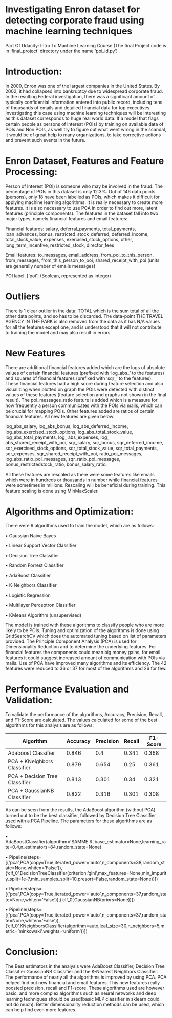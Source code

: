 # Investigating Enron dataset for detecting corporate fraud using machine learning techniques
Part Of Udacity: Intro To Machine Learning Course
(The final Project code is in ‘final_project’ directory under the name ‘poi_id.py’)

# Introduction:

In 2000, Enron was one of the largest companies in the United States. By 2002, it had collapsed into bankruptcy due to widespread corporate fraud. In the resulting Federal investigation, there was a significant amount of typically confidential information entered into public record, including tens of thousands of emails and detailed financial data for top executives. Investigating this case using machine learning techniques will be interesting as this dataset corresponds to huge real world data. If a model that flags certain people as persons of interest (POIs) by training on available data of POIs and Non POIs, as well try to figure out what went wrong in the scandal, it would be of great help to many organizations, to take corrective actions and prevent such events in the future.

# Enron Dataset, Features and Feature Processing:

Person of Interest (POI) is someone who may be involved in the fraud. The percentage of POIs in this dataset is only 12.3%. Out of 146 data points (persons), only 18 have been labelled as POIs, which makes it difficult for applying machine learning algorithms. It is really necessary to create more features. It is also necessary to use PCA in order to find out more, latent features (principle components). The features in the dataset fall into two major types, namely financial features and email features:

Financial features: salary, deferral_payments, total_payments, loan_advances, bonus, restricted_stock_deferred, deferred_income, total_stock_value, expenses, exercised_stock_options, other, long_term_incentive, restricted_stock, director_fees

Email features: to_messages, email_address, from_poi_to_this_person, from_messages, from_this_person_to_poi, shared_receipt_with_poi (units are generally number of emails messages)

POI label: [‘poi’] (Boolean, represented as integer)

# Outliers

There is 1 clear outlier in the data, TOTAL which is the sum total of all the other data points, and so has to be discarded. The data-point THE TRAVEL AGENCY IN THE PARK is also removed from the data as it has N/A values for all the features except one, and is understood that it will not contribute to training the model and may also result in errors.

# New Features

There are additional financial features added which are the logs of absolute values of certain financial features (prefixed with ‘log_abs_’ to the features) and squares of financial features (prefixed with ‘sqr_’ to the features). These financial features had a high score during feature selection and also visualizing when plotted on graph the POIs were detected with distinct values of these features (feature selection and graphs not shown in the final result). The poi_messages_ratio feature is added which is a measure for how frequently a person communicates with the POIs via mails, which can be crucial for mapping POIs. Other features added are ratios of certain financial features. All new features are given below:

log_abs_salary, log_abs_bonus, log_abs_deferred_income, log_abs_exercised_stock_options, log_abs_total_stock_value, log_abs_total_payments, log_ abs_expenses, log_ abs_shared_receipt_with_poi, sqr_salary, sqr_bonus, sqr_deferred_income, sqr_exercised_stock_options, sqr_total_stock_value, sqr_total_payments, sqr_expenses, sqr_shared_receipt_with_poi, ratio_poi_messages, log_abs_ratio_poi_messages, sqr_ratio_poi_messages, bonus_restrictedstock_ratio, bonus_salary_ratio.

All these features are rescaled as there were some features like emails which were in hundreds or thousands in number while financial features were sometimes in millions. Rescaling will be beneficial during training. This feature scaling is done using MinMaxScaler.

# Algorithms and Optimization:

There were 9 algorithms used to train the model, which are as follows:

• Gaussian Naive Bayes

• Linear Support Vector Classifier

• Decision Tree Classifier

• Random Forrest Classifier

• AdaBoost Classifier

• K-Neighbors Classifier

• Logistic Regression

• Multilayer Perceptron Classifier

• KMeans Algorithm (unsupervised)

The model is trained with these algorithms to classify people who are more likely to be POIs. Tuning and optimization of the algorithms is done using GridSearchCV which does the automated tuning based on list of parameters provided. The Principle Component Analysis (PCA) is used for Dimensionality Reduction and to determine the underlying features. For financial features the components could mean big money gains, for email features it could suggest increased amount of communication with POIs via mails. Use of PCA have improved many algorithms and its efficiency. The 42 features were reduced to 36 or 37 for most of the algorithms and 26 for few.

# Performance Evaluation and Validation:

To validate the performance of the algorithms, Accuracy, Precision, Recall, and F1-Score are calculated. The values calculated for some of the best algorithms for this analysis are as follows:

| Algorithm                     | Accuracy  | Precision | Recall |  F1-Score |
| ----------------------------- | --------- |-----------|--------|-----------|
|Adaboost  Classifier           | 0.846     | 0.4       | 0.341  | 0.368     |
|PCA + KNeighbors Classifier    | 0.879     | 0.654     | 0.25   | 0.361     |
|PCA + Decision Tree Classifier | 0.813     | 0.301     | 0.34   | 0.321     |
|PCA + GaussianNB Classifier    | 0.822     | 0.316     | 0.301  | 0.308     |

As can be seen from the results, the AdaBoost algorithm (without PCA) turned out to be the best classifier, followed by Decision Tree Classifier used with a PCA Pipeline. The parameters for these algorithms are as follows:

• AdaBoostClassifier(algorithm='SAMME.R',base_estimator=None,learning_rate=0.4,n_estimators=84,random_state=None)

• Pipeline(steps=[('pca',PCA(copy=True,iterated_power='auto',n_components=38,random_state=None,whiten=’False’)),(‘clf_0’,DecisionTreeClassifier(criterion:’gini’,max_features=None,min_impurity_split=1e-7,min_samples_split=10,presort=False,random_state=None))])

• Pipeline(steps=[('pca',PCA(copy=True,iterated_power='auto',n_components=37,random_state=None,whiten=’False’)),(‘clf_0’,GaussianNB(priors=None))])

• Pipeline(steps=[('pca',PCA(copy=True,iterated_power='auto',n_components=37,random_state=None,whiten=’False’)),(‘clf_0’,KNeighborsClassifier(algorithm=auto,leaf_size=30,n_neighbors=5,metric=’minkowski’,weights=’uniform’))])

# Conclusion:

The Best estimators in the analysis were AdaBoost Classifier, Decision Tree Classifier GaussianNB Classifier and the K-Nearest Neighbors Classifier. The performance of nearly all the algorithms is improved by using PCA. PCA helped find out new financial and email features. This new features really boosted precision, recall and F1-score. These algorithms used are however basic, and more complex algorithms such as neural networks and deep learning techniques should be used(basic MLP classifier in sklearn could not do much). Better dimensionality reduction methods can be used, which can help find even more features.

